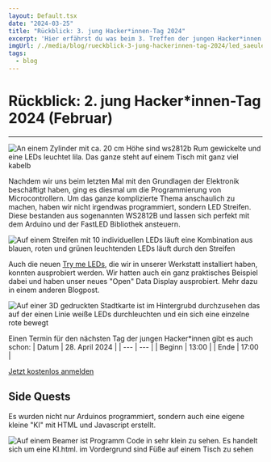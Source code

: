 ```yaml
---
layout: Default.tsx
date: "2024-03-25"
title: "Rückblick: 3. jung Hacker*innen-Tag 2024"
excerpt: 'Hier erfährst du was beim 3. Treffen der jungen Hacker*innen 2024 passiert ist'
imgUrl: /./media/blog/rueckblick-3-jung-hackerinnen-tag-2024/led_saeule_low.jpg
tags:
  - blog
---
```


# Rückblick: 2. jung Hacker*innen-Tag 2024 (Februar)


---

![An einem Zylinder mit ca. 20 cm Höhe sind ws2812b Rum gewickelte und eine LEDs leuchtet lila. Das ganze steht auf einem Tisch mit ganz viel kabelb]( /./media/blog/rueckblick-3-jung-hackerinnen-tag-2024/led_saeule_low.jpg)

Nachdem wir uns beim letzten Mal mit den Grundlagen der Elektronik beschäftigt haben, ging es diesmal um die Programmierung von Microcontrollern. Um das ganze komplizierte Thema anschaulich zu machen, haben wir nicht irgendwas programmiert, sondern LED Streifen. Diese bestanden aus sogenannten WS2812B und lassen sich perfekt mit dem Arduino und der FastLED Bibliothek ansteuern. 

![Auf einem Streifen mit 10 individuellen LEDs läuft eine Kombination aus blauen, roten und grünen leuchtenden LEDs läuft durch den Streifen]( /./media/blog/rueckblick-3-jung-hackerinnen-tag-2024/led_lauflicht.gif)

Auch die neuen [Try me LEDs](https://wiki.chaostreff-flensburg.de/projekte/try_me_leds/), die wir in unserer Werkstatt installiert haben, konnten ausprobiert werden. Wir hatten auch ein ganz praktisches Beispiel dabei und haben unser neues "Open" Data Display ausprobiert. Mehr dazu in einem anderen Blogpost. 

![Auf einer 3D gedruckten Stadtkarte ist im Hintergrubd durchzusehen das auf der einen Linie weiße LEDs durchleuchten und ein sich eine einzelne rote bewegt]( /./media/blog/rueckblick-3-jung-hackerinnen-tag-2024/led_bus_karte_low.jpg)


Einen Termin für den nächsten Tag der jungen Hacker*innen gibt es auch schon:
| Datum | 28. April 2024 |
| --- | --- |
| Beginn | 13:00 |
| Ende | 17:00 |

[Jetzt kostenlos anmelden](https://tickets.chaostreff-flensburg.de/hoth/jht/6/)


## Side Quests
Es wurden nicht nur Arduinos programmiert, sondern auch eine eigene kleine "KI" mit HTML und Javascript erstellt. 

![Auf einem Beamer ist Programm Code in sehr klein zu sehen. Es handelt sich um eine KI.html. im Vordergrund sind Füße auf einem Tisch zu sehen]( /./media/blog/rueckblick-3-jung-hackerinnen-tag-2024/couch_programming_low.jpg)
